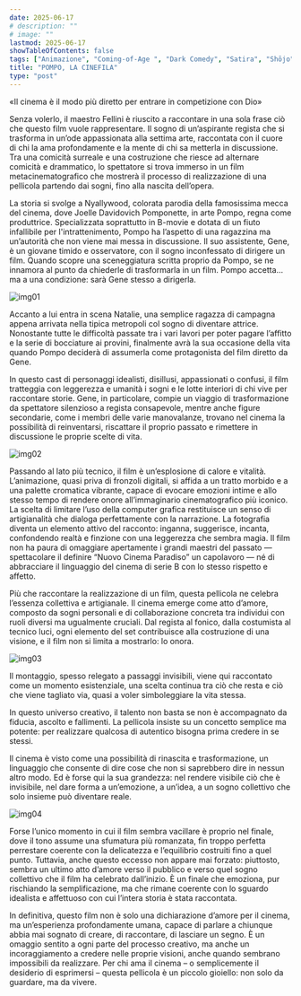 ```yaml
---
date: 2025-06-17
# description: ""
# image: ""
lastmod: 2025-06-17
showTableOfContents: false
tags: ["Animazione", "Coming-of-Age ", "Dark Comedy", "Satira", "Shōjo", "Commedia", "Dramma"]
title: "POMPO, LA CINEFILA"
type: "post"
---
```


«Il cinema è il modo più diretto per entrare in competizione con Dio»

Senza volerlo, il maestro Fellini è riuscito a raccontare in una sola frase ciò che questo film vuole rappresentare. Il sogno di un’aspirante regista che si trasforma in un’ode appassionata alla settima arte, raccontata con il cuore di chi la ama profondamente e la mente di chi sa metterla in discussione. Tra una comicità surreale e una costruzione che riesce ad alternare comicità e drammatico, lo spettatore si trova immerso in un film metacinematografico che mostrerà il processo di realizzazione di una pellicola partendo dai sogni, fino alla nascita dell’opera.

La storia si svolge a Nyallywood, colorata parodia della famosissima mecca del cinema, dove Joelle Davidovich Pomponette, in arte Pompo, regna come produttrice. Specializzata soprattutto in B-movie e dotata di un fiuto infallibile per l'intrattenimento, Pompo ha l’aspetto di una ragazzina ma un’autorità che non viene mai messa in discussione. Il suo assistente, Gene, è un giovane timido e osservatore, con il sogno inconfessato di dirigere un film. Quando scopre una sceneggiatura scritta proprio da Pompo, se ne innamora al punto da chiederle di trasformarla in un film. Pompo accetta… ma a una condizione: sarà Gene stesso a dirigerla.

![img01](/reviews/rev06/img01.jpg)

Accanto a lui entra in scena Natalie, una semplice ragazza di campagna appena arrivata nella tipica metropoli col sogno di diventare attrice. Nonostante tutte le difficoltà passate tra i vari lavori per poter pagare l’affitto e la serie di bocciature ai provini, finalmente avrà la sua occasione della vita quando Pompo deciderà di assumerla come protagonista del film diretto da Gene.

In questo cast di personaggi idealisti, disillusi, appassionati o confusi, il film tratteggia con leggerezza e umanità i sogni e le lotte interiori di chi vive per raccontare storie. Gene, in particolare, compie un viaggio di trasformazione da spettatore silenzioso a regista consapevole, mentre anche figure secondarie, come i membri delle varie manovalanze, trovano nel cinema la possibilità di reinventarsi, riscattare il proprio passato e rimettere in discussione le proprie scelte di vita.

![img02](/reviews/rev06/img02.jpg)

Passando al lato più tecnico, il film è un’esplosione di calore e vitalità. L’animazione, quasi priva di fronzoli digitali, si affida a un tratto morbido e a una palette cromatica vibrante, capace di evocare emozioni intime e allo stesso tempo di rendere onore all’immaginario cinematografico più iconico. La scelta di limitare l’uso della computer grafica restituisce un senso di artigianalità che dialoga perfettamente con la narrazione. La fotografia diventa un elemento attivo del racconto: inganna, suggerisce, incanta, confondendo realtà e finzione con una leggerezza che sembra magia. Il film non ha paura di omaggiare apertamente i grandi maestri del passato — spettacolare il definire “Nuovo Cinema Paradiso” un capolavoro — né di abbracciare il linguaggio del cinema di serie B con lo stesso rispetto e affetto.

Più che raccontare la realizzazione di un film, questa pellicola ne celebra l’essenza collettiva e artigianale. Il cinema emerge come atto d’amore, composto da sogni personali e di collaborazione concreta tra individui con ruoli diversi ma ugualmente cruciali. Dal regista al fonico, dalla costumista al tecnico luci, ogni elemento del set contribuisce alla costruzione di una visione, e il film non si limita a mostrarlo: lo onora.

![img03](/reviews/rev06/img03.jpg)

Il montaggio, spesso relegato a passaggi invisibili, viene qui raccontato come un momento esistenziale, una scelta continua tra ciò che resta e ciò che viene tagliato via, quasi a voler simboleggiare la vita stessa.

In questo universo creativo, il talento non basta se non è accompagnato da fiducia, ascolto e fallimenti. La pellicola insiste su un concetto semplice ma potente: per realizzare qualcosa di autentico bisogna prima credere in se stessi.

Il cinema è visto come una possibilità di rinascita e trasformazione, un linguaggio che consente di dire cose che non si saprebbero dire in nessun altro modo. Ed è forse qui la sua grandezza: nel rendere visibile ciò che è invisibile, nel dare forma a un’emozione, a un’idea, a un sogno collettivo che solo insieme può diventare reale.

![img04](/reviews/rev06/img04.jpg)

Forse l’unico momento in cui il film sembra vacillare è proprio nel finale, dove il tono assume una sfumatura più romanzata, fin troppo perfetta perrestare coerente con la delicatezza e l’equilibrio costruiti fino a quel punto. Tuttavia, anche questo eccesso non appare mai forzato: piuttosto, sembra un ultimo atto d’amore verso il pubblico e verso quel sogno collettivo che il film ha celebrato dall’inizio. È un finale che emoziona, pur rischiando la semplificazione, ma che rimane coerente con lo sguardo idealista e affettuoso con cui l’intera storia è stata raccontata.

In definitiva, questo film non è solo una dichiarazione d’amore per il cinema, ma un’esperienza profondamente umana, capace di parlare a chiunque abbia mai sognato di creare, di raccontare, di lasciare un segno. È un omaggio sentito a ogni parte del processo creativo, ma anche un incoraggiamento a credere nelle proprie visioni, anche quando sembrano impossibili da realizzare. Per chi ama il cinema – o semplicemente il desiderio di esprimersi – questa pellicola è un piccolo gioiello: non solo da guardare, ma da vivere.
